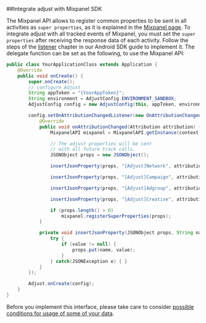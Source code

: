 ##Integrate adjust with Mixpanel SDK

The Mixpanel API allows to register common properties to be sent in all
activities as `super properties`, as it is explained in the [Mixpanel
page][mixpanel_android].  To integrate adjust with all tracked events of
Mixpanel, you must set the `super properties` after receiving the response data
of each activity.  Follow the steps of the [listener][listener] chapter in our
Android SDK guide to implement it.  The delegate function can be set as the
following, to use the Mixpanel API:

```java
public class YourApplicationClass extends Application {
    @Override
    public void onCreate() {
        super.onCreate();
        // configure Adjust
        String appToken = "{YourAppToken}";
        String environment = AdjustConfig.ENVIRONMENT_SANDBOX;
        AdjustConfig config = new AdjustConfig(this, appToken, environment);

        config.setOnAttributionChangedListener(new OnAttributionChangedListener() {
            @Override
            public void onAttributionChanged(Attribution attribution) {
                MixpanelAPI mixpanel = MixpanelAPI.getInstance(context, MIXPANEL_TOKEN);

                // The adjust properties will be sent
                // with all future track calls.
                JSONObject props = new JSONObject();

                insertJsonProperty(props, "[Adjust]Network", attribution.network);

                insertJsonProperty(props, "[Adjust]Campaign", attribution.campaign);

                insertJsonProperty(props, "[Adjust]Adgroup", attribution.adgroup);

                insertJsonProperty(props, "[Adjust]Creative", attribution.creative);

                if (props.length() > 0)
                    mixpanel.registerSuperProperties(props);
            }

            private void insertJsonProperty(JSONObject props, String name, String value) {
                try {
                    if (value != null) {
                        props.put(name, value);
                    }
                } catch(JSONException e) { }
            }
        });

        Adjust.onCreate(config);
    }
}
```

Before you implement this interface, please take care to consider [possible
conditions for usage of some of your data][attribution_data].

[mixpanel_android]: https://mixpanel.com/help/reference/android#superproperties
[attribution_data]: https://github.com/adjust/sdks/blob/master/doc/attribution-data.md
[listener]: https://github.com/adjust/android_sdk/tree/master#13-set-listener-for-delegate-notifications
